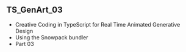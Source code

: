 ## TS_GenArt_03
* Creative Coding in TypeScript for Real Time Animated Generative Design
* Using the Snowpack bundler
* Part 03
